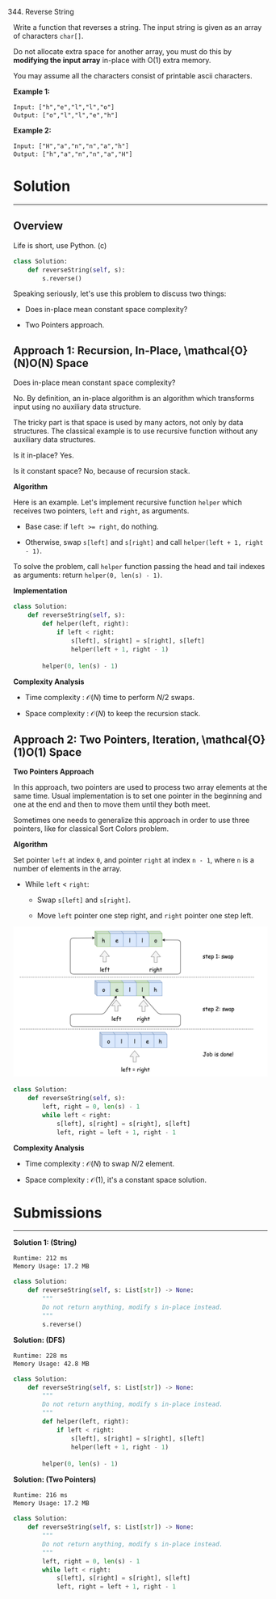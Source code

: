 344. Reverse String

Write a function that reverses a string. The input string is given as an array of characters `char[]`.

Do not allocate extra space for another array, you must do this by **modifying the input array** in-place with O(1) extra memory.

You may assume all the characters consist of printable ascii characters.

 

**Example 1:**
```
Input: ["h","e","l","l","o"]
Output: ["o","l","l","e","h"]
```

**Example 2:**
```
Input: ["H","a","n","n","a","h"]
Output: ["h","a","n","n","a","H"]
```

# Solution
---
## Overview
Life is short, use Python. (c)
```python
class Solution:
    def reverseString(self, s):
        s.reverse()
```
Speaking seriously, let's use this problem to discuss two things:

* Does in-place mean constant space complexity?

* Two Pointers approach.

## Approach 1: Recursion, In-Place, \mathcal{O}(N)O(N) Space
Does in-place mean constant space complexity?

No. By definition, an in-place algorithm is an algorithm which transforms input using no auxiliary data structure.

The tricky part is that space is used by many actors, not only by data structures. The classical example is to use recursive function without any auxiliary data structures.

Is it in-place? Yes.

Is it constant space? No, because of recursion stack.

**Algorithm**

Here is an example. Let's implement recursive function `helper` which receives two pointers, `left` and `right`, as arguments.

* Base case: if `left >= right`, do nothing.

* Otherwise, swap `s[left]` and `s[right]` and call `helper(left + 1, right - 1)`.

To solve the problem, call `helper` function passing the head and tail indexes as arguments: return `helper(0, len(s) - 1)`.

**Implementation**
```python
class Solution:
    def reverseString(self, s):
        def helper(left, right):
            if left < right:
                s[left], s[right] = s[right], s[left]
                helper(left + 1, right - 1)

        helper(0, len(s) - 1)
```

**Complexity Analysis**

* Time complexity : $\mathcal{O}(N)$ time to perform $N/2$ swaps.

* Space complexity : $\mathcal{O}(N)$ to keep the recursion stack.

## Approach 2: Two Pointers, Iteration, \mathcal{O}(1)O(1) Space
**Two Pointers Approach**

In this approach, two pointers are used to process two array elements at the same time. Usual implementation is to set one pointer in the beginning and one at the end and then to move them until they both meet.

Sometimes one needs to generalize this approach in order to use three pointers, like for classical Sort Colors problem.

**Algorithm**

Set pointer `left` at index `0`, and pointer `right` at index `n - 1`, where `n` is a number of elements in the array.

* While `left` < `right`:

    * Swap `s[left]` and `s[right]`.

    * Move `left` pointer one step right, and `right` pointer one step left.

![344_two.png](img/344_two.png)

```python
class Solution:
    def reverseString(self, s):
        left, right = 0, len(s) - 1
        while left < right:
            s[left], s[right] = s[right], s[left]
            left, right = left + 1, right - 1
```
**Complexity Analysis**

* Time complexity : $\mathcal{O}(N)$ to swap $N/2$ element.

* Space complexity : $\mathcal{O}(1)$, it's a constant space solution.

# Submissions
---
**Solution 1: (String)**
```
Runtime: 212 ms
Memory Usage: 17.2 MB
```
```python
class Solution:
    def reverseString(self, s: List[str]) -> None:
        """
        Do not return anything, modify s in-place instead.
        """
        s.reverse()
```

**Solution: (DFS)**
```
Runtime: 228 ms
Memory Usage: 42.8 MB
```
```python
class Solution:
    def reverseString(self, s: List[str]) -> None:
        """
        Do not return anything, modify s in-place instead.
        """
        def helper(left, right):
            if left < right:
                s[left], s[right] = s[right], s[left]
                helper(left + 1, right - 1)

        helper(0, len(s) - 1)
```

**Solution: (Two Pointers)**
```
Runtime: 216 ms
Memory Usage: 17.2 MB
```
```python
class Solution:
    def reverseString(self, s: List[str]) -> None:
        """
        Do not return anything, modify s in-place instead.
        """
        left, right = 0, len(s) - 1
        while left < right:
            s[left], s[right] = s[right], s[left]
            left, right = left + 1, right - 1
```